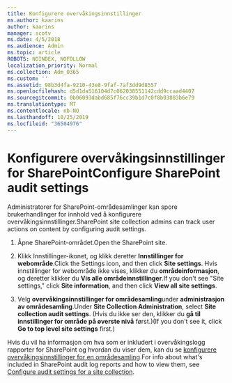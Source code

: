 ```yaml
---
title: Konfigurere overvåkingsinnstillinger
ms.author: kaarins
author: kaarins
manager: scotv
ms.date: 4/5/2018
ms.audience: Admin
ms.topic: article
ROBOTS: NOINDEX, NOFOLLOW
localization_priority: Normal
ms.collection: Adm_O365
ms.custom: ''
ms.assetid: 98b3d4fa-9210-43e8-9faf-7af3dd9d8557
ms.openlocfilehash: d5d1da516104d7c062038551142cdd9ccaad4407
ms.sourcegitcommit: 0b06093dabd685f76cc39b1d7c0f8b03883b6e79
ms.translationtype: MT
ms.contentlocale: nb-NO
ms.lasthandoff: 10/25/2019
ms.locfileid: "36504976"
---
```

# <a name="configure-sharepoint-audit-settings"></a><span data-ttu-id="69d7a-102">Konfigurere overvåkingsinnstillinger for SharePoint</span><span class="sxs-lookup"><span data-stu-id="69d7a-102">Configure SharePoint audit settings</span></span>

<span data-ttu-id="69d7a-103">Administratorer for SharePoint-områdesamlinger kan spore brukerhandlinger for innhold ved å konfigurere overvåkingsinnstillinger.</span><span class="sxs-lookup"><span data-stu-id="69d7a-103">SharePoint site collection admins can track user actions on content by configuring audit settings.</span></span>
  
1. <span data-ttu-id="69d7a-104">Åpne SharePoint-området.</span><span class="sxs-lookup"><span data-stu-id="69d7a-104">Open the SharePoint site.</span></span>
    
2. <span data-ttu-id="69d7a-105">Klikk Innstillinger-ikonet, og klikk deretter **Innstillinger for webområde**.</span><span class="sxs-lookup"><span data-stu-id="69d7a-105">Click the Settings icon, and then click **Site settings**.</span></span> <span data-ttu-id="69d7a-106">Hvis innstillinger for webområde ikke vises, klikker du **områdeinformasjon**, og deretter klikker du **Vis alle områdeinnstillinger**.</span><span class="sxs-lookup"><span data-stu-id="69d7a-106">If you don't see "Site settings," click **Site information**, and then click **View all site settings**.</span></span>
    
3. <span data-ttu-id="69d7a-107">Velg **overvåkingsinnstillinger for områdesamling**under **administrasjon av områdesamling**.</span><span class="sxs-lookup"><span data-stu-id="69d7a-107">Under **Site Collection Administration**, select **Site collection audit settings**.</span></span> <span data-ttu-id="69d7a-108">(Hvis du ikke ser den, klikker du **gå til innstillinger for område på øverste nivå** først.)</span><span class="sxs-lookup"><span data-stu-id="69d7a-108">(If you don't see it, click **Go to top level site settings** first.)</span></span> 
    
<span data-ttu-id="69d7a-109">Hvis du vil ha informasjon om hva som er inkludert i overvåkingslogg rapporter for SharePoint og hvordan du viser dem, kan du se [konfigurere overvåkingsinnstillinger for en områdesamling](https://go.microsoft.com/fwlink/?linkid=404050).</span><span class="sxs-lookup"><span data-stu-id="69d7a-109">For info about what's included in SharePoint audit log reports and how to view them, see [Configure audit settings for a site collection](https://go.microsoft.com/fwlink/?linkid=404050).</span></span>
  

